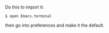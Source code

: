 Do this to import it:

    $ open Emacs.terminal

then go into preferences and make it the default.
